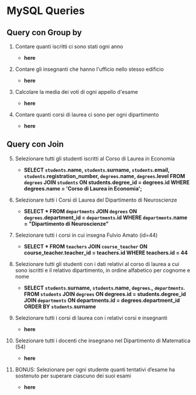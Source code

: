 # MySQL Queries

## Query con Group by

1. Contare quanti iscritti ci sono stati ogni anno
    - **here**

2. Contare gli insegnanti che hanno l'ufficio nello stesso edificio
    - **here**

3. Calcolare la media dei voti di ogni appello d'esame
    - **here**

4. Contare quanti corsi di laurea ci sono per ogni dipartimento
    - **here**

## Query con Join

5. Selezionare tutti gli studenti iscritti al Corso di Laurea in Economia
    - **SELECT `students`.name, `students`.surname, `students`.email, `students`.registration_number, `degrees`.name, `degrees`.level FROM `degrees` JOIN `students` ON students.degree_id = degrees.id WHERE degrees.name = 'Corso di Laurea in Economia';**

6. Selezionare tutti i Corsi di Laurea del Dipartimento di Neuroscienze
    - **SELECT * FROM `departments` JOIN `degrees` ON `degrees`.department_id = `departments`.id WHERE `departments`.name = "Dipartimento di Neuroscienze"**

7. Selezionare tutti i corsi in cui insegna Fulvio Amato (id=44)
    - **SELECT * FROM `teachers` JOIN `course_teacher` ON course_teacher.teacher_id = teachers.id WHERE teachers.id = 44**

8. Selezionare tutti gli studenti con i dati relativi al corso di laurea a cui sono iscritti e il relativo dipartimento, in ordine alfabetico per cognome e nome
    - **SELECT `students`.surname, `students`.name, `degrees`.*, `departments`.* FROM `students` JOIN `degrees` ON degrees.id = students.degree_id JOIN `departments` ON departments.id = degrees.department_id ORDER BY `students`.surname**

9. Selezionare tutti i corsi di laurea con i relativi corsi e insegnanti
    - **here**

10. Selezionare tutti i docenti che insegnano nel Dipartimento di Matematica (54)
    - **here**

11. BONUS: Selezionare per ogni studente quanti tentativi d’esame ha sostenuto per superare ciascuno dei suoi esami
    - **here**
